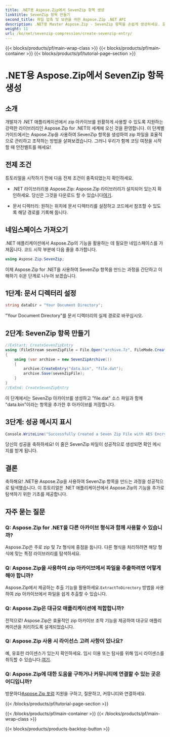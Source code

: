 ```yaml
---
title: .NET용 Aspose.Zip에서 SevenZip 항목 생성
linktitle: SevenZip 항목 만들기
second_title: 파일 압축 및 보관을 위한 Aspose.Zip .NET API
description: .NET용 Master Aspose.Zip - SevenZip 항목을 손쉽게 생성하세요. 효율적인 zip 아카이브 조작으로 .NET 애플리케이션을 강화하세요.
weight: 11
url: /ko/net/sevenzip-compression/create-sevenzip-entry/
---
```


{{< blocks/products/pf/main-wrap-class >}}
{{< blocks/products/pf/main-container >}}
{{< blocks/products/pf/tutorial-page-section >}}

# .NET용 Aspose.Zip에서 SevenZip 항목 생성


## 소개

개발자가 .NET 애플리케이션에서 zip 아카이브를 원활하게 사용할 수 있도록 지원하는 강력한 라이브러리인 Aspose.Zip for .NET의 세계에 오신 것을 환영합니다. 이 단계별 가이드에서는 Aspose.Zip을 사용하여 SevenZip 항목을 생성하여 zip 파일을 효율적으로 관리하고 조작하는 방법을 살펴보겠습니다. 그러니 우리가 함께 코딩 여정을 시작할 때 안전벨트를 매세요!

## 전제 조건

튜토리얼을 시작하기 전에 다음 전제 조건이 충족되었는지 확인하세요.

-  .NET 라이브러리용 Aspose.Zip: Aspose.Zip 라이브러리가 설치되어 있는지 확인하세요. 당신은 그것을 다운로드 할 수 있습니다[여기](https://releases.aspose.com/zip/net/).

- 문서 디렉터리: 원하는 위치에 문서 디렉터리를 설정하고 코드에서 참조할 수 있도록 해당 경로를 기록해 둡니다.

## 네임스페이스 가져오기

.NET 애플리케이션에서 Aspose.Zip의 기능을 활용하는 데 필요한 네임스페이스를 가져옵니다. 코드 시작 부분에 다음 줄을 추가합니다.

```csharp
using Aspose.Zip.SevenZip;
```

이제 Aspose.Zip for .NET을 사용하여 SevenZip 항목을 만드는 과정을 간단하고 이해하기 쉬운 단계로 나누어 보겠습니다.

## 1단계: 문서 디렉터리 설정

```csharp
string dataDir = "Your Document Directory";
```

"Your Document Directory"를 문서 디렉터리의 실제 경로로 바꾸십시오.

## 2단계: SevenZip 항목 만들기

```csharp
//ExStart: CreateSevenZipEntry
using (FileStream sevenZipFile = File.Open("archive.7z", FileMode.Create))
{
    using (var archive = new SevenZipArchive())
    {
        archive.CreateEntry("data.bin", "file.dat");
        archive.Save(sevenZipFile);
    }
}
//ExEnd: CreateSevenZipEntry
```

이 단계에서는 SevenZip 아카이브를 생성하고 "file.dat" 소스 파일과 함께 "data.bin"이라는 항목을 추가한 후 아카이브를 저장합니다.

## 3단계: 성공 메시지 표시

```csharp
Console.WriteLine("Successfully Created a Seven Zip File with AES Encryption Settings");
```

당신의 성공을 축하하세요! 이 줄은 SevenZip 파일이 성공적으로 생성되면 확인 메시지를 받게 됩니다.

## 결론

축하해요! .NET용 Aspose.Zip을 사용하여 SevenZip 항목을 만드는 과정을 성공적으로 탐색했습니다. 이 튜토리얼은 .NET 애플리케이션에서 Aspose.Zip의 기능을 추가로 탐색하기 위한 기초를 제공합니다.

## 자주 묻는 질문

### Q: Aspose.Zip for .NET을 다른 아카이브 형식과 함께 사용할 수 있습니까?
Aspose.Zip은 주로 zip 및 7z 형식에 중점을 둡니다. 다른 형식을 처리하려면 해당 형식에 맞는 특정 라이브러리를 탐색하세요.

### Q: Aspose.Zip을 사용하여 zip 아카이브에서 파일을 추출하려면 어떻게 해야 합니까?
 Aspose.Zip에서 제공하는 추출 기능을 활용하세요.`ExtractToDirectory` 방법을 사용하여 zip 아카이브에서 파일을 쉽게 추출할 수 있습니다.

### Q: Aspose.Zip은 대규모 애플리케이션에 적합합니까?
전적으로! Aspose.Zip은 효율적인 zip 아카이브 조작 기능을 제공하여 대규모 애플리케이션을 처리하도록 설계되었습니다.

### Q: Aspose.Zip 사용 시 라이선스 고려 사항이 있나요?
 예, 유효한 라이센스가 있는지 확인하세요. 임시 이용 또는 탐사를 위해 임시 라이센스를 취득할 수 있습니다.[여기](https://purchase.aspose.com/temporary-license/).

### Q: Aspose.Zip에 대한 도움을 구하거나 커뮤니티에 연결할 수 있는 곳은 어디입니까?
 방문하다[Aspose.Zip 포럼](https://forum.aspose.com/c/zip/37) 지원을 구하고, 질문하고, 커뮤니티와 연결하세요.

{{< /blocks/products/pf/tutorial-page-section >}}

{{< /blocks/products/pf/main-container >}}
{{< /blocks/products/pf/main-wrap-class >}}

{{< blocks/products/products-backtop-button >}}
